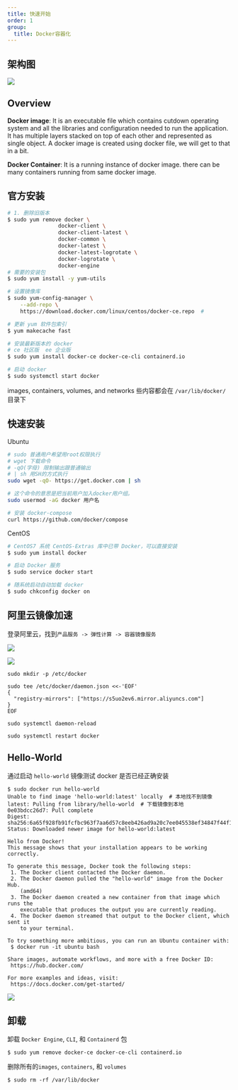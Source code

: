 ```yaml
---
title: 快速开始
order: 1
group:
  title: Docker容器化
---
```


## 架构图

![](https://cy-picgo.oss-cn-hangzhou.aliyuncs.com/docker-architecture.svg)

## Overview

**Docker image**: It is an executable file which contains cutdown operating system and all the libraries and configuration needed to run the application. It has multiple layers stacked on top of each other and represented as single object. A docker image is created using docker file, we will get to that in a bit.

**Docker Container**: It is a running instance of docker image. there can be many containers running from same docker image.

## 官方安装

```bash
# 1. 删除旧版本
$ sudo yum remove docker \
                docker-client \
                docker-client-latest \
                docker-common \
                docker-latest \
                docker-latest-logrotate \
                docker-logrotate \
                docker-engine
# 需要的安装包
$ sudo yum install -y yum-utils

# 设置镜像库
$ sudo yum-config-manager \
    --add-repo \
    https://download.docker.com/linux/centos/docker-ce.repo  #

# 更新 yum 软件包索引
$ yum makecache fast

# 安装最新版本的 docker
# ce 社区版  ee 企业版
$ sudo yum install docker-ce docker-ce-cli containerd.io

# 启动 docker
$ sudo systemctl start docker
```

images, containers, volumes, and networks 些内容都会在 `/var/lib/docker/`目录下

## 快速安装

Ubuntu

```bash
# sudo 普通用户希望用root权限执行
# wget 下载命令
# -qO(字母) 限制输出跟普通输出
# | sh 用SH的方式执行
sudo wget -qO- https://get.docker.com | sh

# 这个命令的意思是把当前用户加入docker用户组。
sudo usermod -aG docker 用户名

# 安装 docker-compose
curl https://github.com/docker/compose
```

CentOS

```bash
# CentOS7 系统 CentOS-Extras 库中已带 Docker，可以直接安装
$ sudo yum install docker

# 启动 Docker 服务
$ sudo service docker start

# 随系统启动自动加载 docker
$ sudo chkconfig docker on
```

## 阿里云镜像加速

登录阿里云，找到`产品服务 -> 弹性计算 -> 容器镜像服务`

![](https://cy-picgo.oss-cn-hangzhou.aliyuncs.com/WX20200528-172406@2x.png)

![](https://cy-picgo.oss-cn-hangzhou.aliyuncs.com/WX20200528-173239@2x.png)

```shell
sudo mkdir -p /etc/docker

sudo tee /etc/docker/daemon.json <<-'EOF'
{
  "registry-mirrors": ["https://s5uo2ev6.mirror.aliyuncs.com"]
}
EOF

sudo systemctl daemon-reload

sudo systemctl restart docker
```

## Hello-World

通过启动 `hello-world` 镜像测试 docker 是否已经正确安装

```shell
$ sudo docker run hello-world
Unable to find image 'hello-world:latest' locally  # 本地找不到镜像
latest: Pulling from library/hello-world  # 下载镜像到本地
0e03bdcc26d7: Pull complete
Digest: sha256:6a65f928fb91fcfbc963f7aa6d57c8eeb426ad9a20c7ee045538ef34847f44f1
Status: Downloaded newer image for hello-world:latest

Hello from Docker!
This message shows that your installation appears to be working correctly.

To generate this message, Docker took the following steps:
 1. The Docker client contacted the Docker daemon.
 2. The Docker daemon pulled the "hello-world" image from the Docker Hub.
    (amd64)
 3. The Docker daemon created a new container from that image which runs the
    executable that produces the output you are currently reading.
 4. The Docker daemon streamed that output to the Docker client, which sent it
    to your terminal.

To try something more ambitious, you can run an Ubuntu container with:
 $ docker run -it ubuntu bash

Share images, automate workflows, and more with a free Docker ID:
 https://hub.docker.com/

For more examples and ideas, visit:
 https://docs.docker.com/get-started/
```

![](https://cy-picgo.oss-cn-hangzhou.aliyuncs.com/docker-run.svg)

## 卸载

卸载 `Docker Engine`, `CLI`, 和 `Containerd` 包

```shell
$ sudo yum remove docker-ce docker-ce-cli containerd.io
```

删除所有的`images`, `containers`, 和 `volumes`

```shell
$ sudo rm -rf /var/lib/docker
```
